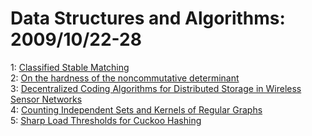 # Data Structures and Algorithms: 2009/10/22-28  
1: [Classified Stable Matching](https://doi.org/10.48550/arXiv.0907.1779)  
2: [On the hardness of the noncommutative determinant](https://doi.org/10.48550/arXiv.0910.2370)  
3: [Decentralized Coding Algorithms for Distributed Storage in Wireless  Sensor Networks](https://doi.org/10.48550/arXiv.0904.4057)  
4: [Counting Independent Sets and Kernels of Regular Graphs](https://doi.org/10.48550/arXiv.0910.4664)  
5: [Sharp Load Thresholds for Cuckoo Hashing](https://doi.org/10.48550/arXiv.0910.5147)  